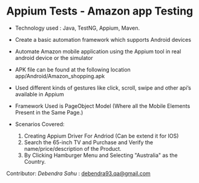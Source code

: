 # Appium Tests - Amazon app Testing
 - Technology used : Java, TestNG, Appium, Maven.
 
  -  Create a basic automation framework which supports Android devices
  -  Automate Amazon mobile application using the Appium tool in real android device or the simulator
  -  APK file can be found at the following location
       app/Android/Amazon_shopping.apk
  -  Used different kinds of gestures like click, scroll, swipe and other api’s available in Appium
 
 - Framework Used is PageObject Model (Where all the Mobile Elements Present in the Same Page.)
 
 - Scenarios Covered:
   1) Creating Appium Driver For Andriod (Can be extend it for IOS)
   2) Search the 65-inch TV and Purchase and Verify the name/price/description of the Product.
   3) By Clicking Hamburger Menu and Selecting "Australia" as the Country.

Contributor:
    _Debendra Sahu_ : debendra93.qa@gmail.com
